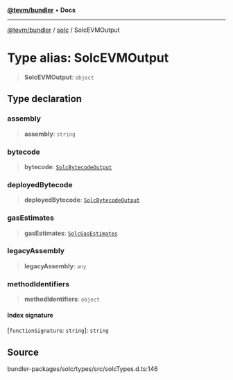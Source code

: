 [**@tevm/bundler**](../../README.md) • **Docs**

***

[@tevm/bundler](../../modules.md) / [solc](../README.md) / SolcEVMOutput

# Type alias: SolcEVMOutput

> **SolcEVMOutput**: `object`

## Type declaration

### assembly

> **assembly**: `string`

### bytecode

> **bytecode**: [`SolcBytecodeOutput`](SolcBytecodeOutput.md)

### deployedBytecode

> **deployedBytecode**: [`SolcBytecodeOutput`](SolcBytecodeOutput.md)

### gasEstimates

> **gasEstimates**: [`SolcGasEstimates`](SolcGasEstimates.md)

### legacyAssembly

> **legacyAssembly**: `any`

### methodIdentifiers

> **methodIdentifiers**: `object`

#### Index signature

 \[`functionSignature`: `string`\]: `string`

## Source

bundler-packages/solc/types/src/solcTypes.d.ts:146
